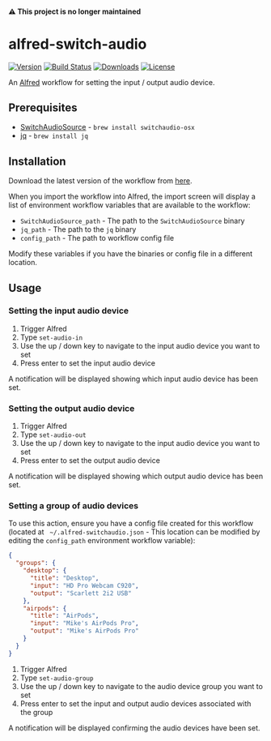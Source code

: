 #### ⚠️ This project is no longer maintained

# alfred-switch-audio

[![Version](https://img.shields.io/github/release/mike182uk/alfred-switch-audio.svg?style=flat-square)](https://github.com/mike182uk/alfred-switch-audio)
[![Build Status](https://img.shields.io/github/actions/workflow/status/mike182uk/alfred-switch-audio/ci.yml?branch=main&style=flat-square)](https://github.com/mike182uk/alfred-switch-audio/actions/workflows/ci.yml)
[![Downloads](https://img.shields.io/github/downloads/mike182uk/alfred-switch-audio/total.svg?style=flat-square)](https://github.com/mike182uk/alfred-switch-audio)
[![License](https://img.shields.io/github/license/mike182uk/alfred-switch-audio.svg?style=flat-square)](https://github.com/mike182uk/alfred-switch-audio)

An [Alfred](https://www.alfredapp.com/) workflow for setting the input / output audio device.

## Prerequisites

- [SwitchAudioSource](https://github.com/deweller/switchaudio-osx) - `brew install switchaudio-osx`
- [jq](https://stedolan.github.io/jq/) - `brew install jq`

## Installation

Download the latest version of the workflow from [here](https://github.com/mike182uk/alfred-switch-audio/releases).

When you import the workflow into Alfred, the import screen will display a list of environment workflow variables that are available to the workflow:
  - `SwitchAudioSource_path` - The path to the `SwitchAudioSource` binary
  - `jq_path` - The path to the `jq` binary
  - `config_path` - The path to workflow config file

Modify these variables if you have the binaries or config file in a different location.

## Usage

### Setting the input audio device

1. Trigger Alfred
2. Type `set-audio-in`
3. Use the up / down key to navigate to the input audio device you want to set
4. Press enter to set the input audio device

A notification will be displayed showing which input audio device has been set.

### Setting the output audio device

1. Trigger Alfred
2. Type `set-audio-out`
3. Use the up / down key to navigate to the input audio device you want to set
4. Press enter to set the output audio device

A notification will be displayed showing which output audio device has been set.

### Setting a group of audio devices

To use this action, ensure you have a config file created for this workflow (located at ` ~/.alfred-switchaudio.json` - This location can be modified by editing the `config_path` environment workflow variable):

```json
{
  "groups": {
    "desktop": {
      "title": "Desktop",
      "input": "HD Pro Webcam C920",
      "output": "Scarlett 2i2 USB"
    },
    "airpods": {
      "title": "AirPods",
      "input": "Mike's AirPods Pro",
      "output": "Mike's AirPods Pro"
    }
  }
}
```

1. Trigger Alfred
2. Type `set-audio-group`
3. Use the up / down key to navigate to the audio device group you want to set
4. Press enter to set the input and output audio devices associated with the group

A notification will be displayed confirming the audio devices have been set.

